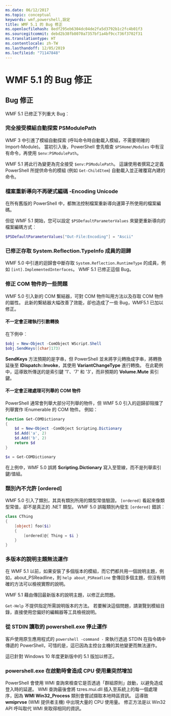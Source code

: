 ```yaml
---
ms.date: 06/12/2017
ms.topic: conceptual
keywords: wmf,powershell,設定
title: WMF 5.1 的 Bug 修正
ms.openlocfilehash: 8edf295eb6304dc04de2fa5d3792b1c2fc4b01f3
ms.sourcegitcommit: debd2b38fb8070a7357bf1a4bf9cc736f3702f31
ms.translationtype: HT
ms.contentlocale: zh-TW
ms.lasthandoff: 12/05/2019
ms.locfileid: "71147848"
---
```

# <a name="bug-fixes-in-wmf-51"></a>WMF 5.1 的 Bug 修正

## <a name="bug-fixes"></a>Bug 修正

WMF 5.1 已修正下列重大 Bug︰

### <a name="module-auto-discovery-fully-honors-psmodulepath"></a>完全接受模組自動探索 PSModulePath

WMF 3 中引進了模組自動探索 (呼叫命令時自動載入模組，不需要明確的 Import-Module)。 當初引入後，PowerShell 會先檢查 `$PSHome\Modules` 中有沒有命令，再使用 `$env:PSModulePath`。

WMF 5.1 將此行為變更為完全接受 `$env:PSModulePath`。 這讓使用者撰寫之定義 PowerShell 所提供命令的模組 (例如 `Get-ChildItem`) 自動載入並正確覆寫內建的命令。

### <a name="file-redirection-no-longer-hard-codes--encoding-unicode"></a>檔案重新導向不再硬式編碼 -Encoding Unicode

在所有舊版的 PowerShell 中，都無法控制檔案重新導向運算子所使用的檔案編碼。

但從 WMF 5.1 開始，您可以設定 `$PSDefaultParameterValues` 來變更重新導向的檔案編碼方式︰

```powershell
$PSDefaultParameterValues["Out-File:Encoding"] = "Ascii"
```

### <a name="fixed-a-regression-in-accessing-members-of-systemreflectiontypeinfo"></a>已修正存取 System.Reflection.TypeInfo 成員的迴歸

WMF 5.0 中引進的迴歸會中斷存取 `System.Reflection.RuntimeType` 的成員，例如 `[int].ImplementedInterfaces`。 WMF 5.1 已修正這個 Bug。

### <a name="fixed-some-issues-with-com-objects"></a>修正 COM 物件的一些問題

WMF 5.0 引入新的 COM 繫結器，可對 COM 物件叫用方法以及存取 COM 物件的屬性。 此新的繫結器大幅改善了效能，卻也造成了一些 Bug，WMF5.1 已加以修正。

#### <a name="argument-conversions-were-not-always-performed-correctly"></a>不一定會正確執行引數轉換

在下例中︰

```powershell
$obj = New-Object -ComObject WScript.Shell
$obj.SendKeys([char]173)
```

**SendKeys** 方法預期的是字串，但 PowerShell 並未將字元轉換成字串，將轉換延後至 **IDispatch::Invoke**，其使用 **VariantChangeType** 進行轉換。 在此範例中，這導致所傳送的是索引鍵 '1'、'7' 和 '3'，而非預期的 **Volume.Mute** 索引鍵。

#### <a name="enumerable-com-objects-not-always-handled-correctly"></a>不一定會正確處理可列舉的 COM 物件

PowerShell 通常會列舉大部分可列舉的物件，但 WMF 5.0 引入的迴歸卻阻擋了列舉實作 IEnumerable 的 COM 物件。 例如：

```powershell
function Get-COMDictionary
{
    $d = New-Object -ComObject Scripting.Dictionary
    $d.Add('a', 2)
    $d.Add('b', 2)
    return $d
}

$x = Get-COMDictionary
```

在上例中，WMF 5.0 誤將 **Scripting.Dictionary** 寫入至管線，而不是列舉索引鍵/值組。

### <a name="ordered-was-not-allowed-inside-classes"></a>類別內不允許 [ordered]

WMF 5.0 引入了類別，其具有類別所用的類型常值驗證。 `[ordered]` 看起來像類型常值，卻不是真正的 .NET 類型。 WMF 5.0 誤報類別內發生 `[ordered]` 錯誤︰

```powershell
class CThing
{
    [object] foo($i)
    {
        [ordered]@{ Thing = $i }
    }
}
```

### <a name="help-on-about-topics-with-multiple-versions-does-not-work"></a>多版本的說明主題無法運作

在 WMF 5.1 以前，如果安裝了多個版本的模組，而它們都共用一個說明主題，例如，about_PSReadline，則 `help about_PSReadline` 會傳回多個主題，但沒有明確的方法可以檢視實際的說明。

WMF 5.1 藉由傳回最新版本的說明主題，以修正此問題。

`Get-Help` 不提供指定所需說明版本的方法。 若要解決這個問題，請瀏覽到模組目錄，直接使用您偏好的編輯器等工具檢視說明。

### <a name="powershellexe-reading-from-stdin-stopped-working"></a>從 STDIN 讀取的 powershell.exe 停止運作

客戶使用原生應用程式的 `powershell -command -` 來執行透過 STDIN 在指令碼中傳遞的 PowerShell，可惜的是，這已因為主控台主機的其他變更而無法運作。

這已針對 Windows 10 年度更新版中的 5.1 版加以修正。

### <a name="powershellexe-creates-spike-in-cpu-usage-on-startup"></a>powershell.exe 在啟動時會造成 CPU 使用量突然增加

PowerShell 會使用 WMI 查詢來檢查它是否透過「群組原則」啟動，以避免造成登入時的延遲。 WMI 查詢最後會將 tzres.mui.dll 插入至系統上的每一個處理序，因為 **WMI Win32_Process** 類別會嘗試擷取本地時區資訊。 這導致 **wmiprvse** (WMI 提供者主機) 中出現大量的 CPU 使用量。 修正方法是以 Win32 API 呼叫取代 WMI 來取得相同的資訊。
